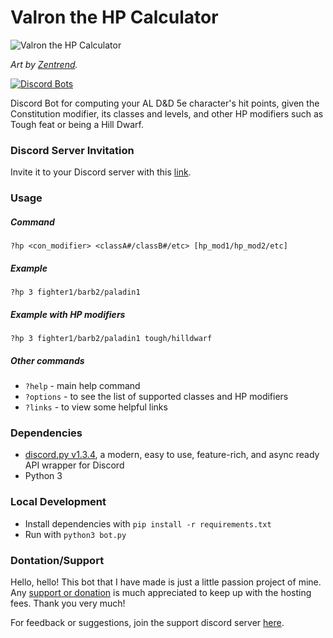 # Valron the HP Calculator

![Valron the HP Calculator](https://i.imgur.com/0bByXQ4.png?s=200)

_Art by [Zentrend](https://www.instagram.com/neil_is_zen/)._

[![Discord Bots](https://top.gg/api/widget/666625461811413008.svg)](https://top.gg/bot/666625461811413008)

Discord Bot for computing your AL D&amp;D 5e character's hit points, given the Constitution modifier, its classes and levels, and other HP modifiers such as Tough feat or being a Hill Dwarf.

### Discord Server Invitation

Invite it to your Discord server with this [link](https://discordapp.com/api/oauth2/authorize?client_id=666625461811413008&permissions=11264&scope=bot).

### Usage

##### Command

`?hp <con_modifier> <classA#/classB#/etc> [hp_mod1/hp_mod2/etc]`

##### Example

`?hp 3 fighter1/barb2/paladin1`

##### Example with HP modifiers

`?hp 3 fighter1/barb2/paladin1 tough/hilldwarf`

##### Other commands

- `?help` - main help command
- `?options` - to see the list of supported classes and HP modifiers
- `?links` - to view some helpful links

### Dependencies

- [discord.py v1.3.4](https://discordpy.readthedocs.io/en/latest/), a modern, easy to use, feature-rich, and async ready API wrapper for Discord
- Python 3

### Local Development

- Install dependencies with `pip install -r requirements.txt`
- Run with `python3 bot.py`

### Dontation/Support

Hello, hello! This bot that I have made is just a little passion project of mine. Any [support or donation](https://paypal.me/addicteduser) is much appreciated to keep up with the hosting fees. Thank you very much!

For feedback or suggestions, join the support discord server [here](https://discord.gg/waCBQuD).
